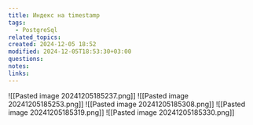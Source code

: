 ```yaml
---
title: Индекс на timestamp
tags:
  - PostgreSql
related_topics: 
created: 2024-12-05 18:52
modified: 2024-12-05T18:53:30+03:00
questions: 
notes: 
links: 
---
```



![[Pasted image 20241205185237.png]]
![[Pasted image 20241205185253.png]]
![[Pasted image 20241205185308.png]]
![[Pasted image 20241205185319.png]]
![[Pasted image 20241205185330.png]]
